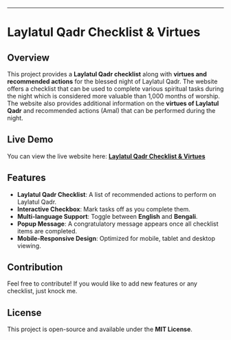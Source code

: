 ---
# Laylatul Qadr Checklist & Virtues

## Overview
This project provides a **Laylatul Qadr checklist** along with **virtues and recommended actions** for the blessed night of Laylatul Qadr. The website offers a checklist that can be used to complete various spiritual tasks during the night which is considered more valuable than 1,000 months of worship. The website also provides additional information on the **virtues of Laylatul Qadr** and recommended actions (Amal) that can be performed during the night.

## Live Demo
You can view the live website here: [**Laylatul Qadr Checklist & Virtues**](https://niloyahsan1.github.io/Laylatul-Qadr-Tracker/)

## Features
- **Laylatul Qadr Checklist**: A list of recommended actions to perform on Laylatul Qadr.
- **Interactive Checkbox**: Mark tasks off as you complete them.
- **Multi-language Support**: Toggle between **English** and **Bengali**.
- **Popup Message**: A congratulatory message appears once all checklist items are completed.
- **Mobile-Responsive Design**: Optimized for mobile, tablet and desktop viewing.

## Contribution  
Feel free to contribute! If you would like to add new features or any checklist, just knock me.

## License  
This project is open-source and available under the **MIT License**.  
